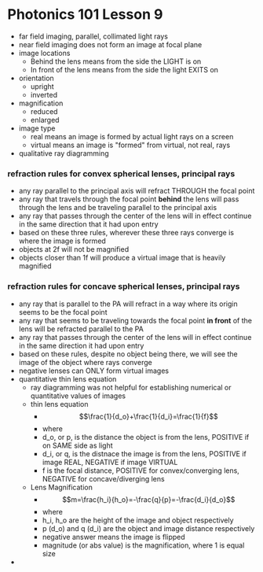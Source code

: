 # Photonics 101 Lesson 9
- far field imaging, parallel, collimated light rays
- near field imaging does not form an image at focal plane
- image locations
  - Behind the lens means from the side the LIGHT is on
  - In front of the lens means from the side the light EXITS on
- orientation
  - upright
  - inverted
- magnification
  - reduced
  - enlarged
- image type
  - real means an image is formed by actual light rays on a screen
  - virtual means an image is "formed" from virtual, not real, rays
- qualitative ray diagramming
### refraction rules for convex spherical lenses, principal rays
  - any ray parallel to the principal axis will refract THROUGH the focal point
  - any ray that travels through the focal point **behind** the lens will pass through the lens and be traveling parallel to the principal axis
  - any ray that passes through the center of the lens will in effect continue in the same direction that it had upon entry
  - based on these three rules, wherever these three rays converge is where the image is formed
  - objects at 2f will not be magnified
  - objects closer than 1f will produce a virtual image that is heavily magnified
### refraction rules for concave spherical lenses, principal rays
  - any ray that is parallel to the PA will refract in a way where its origin seems to be the focal point
  - any ray that seems to be traveling towards the focal point **in front** of the lens will be refracted parallel to the PA
  - any ray that passes through the center of the lens will in effect continue in the same direction it had upon entry
  - based on these rules, despite no object being there, we will see the image of the object where rays converge
  - negative lenses can ONLY form virtual images
- quantitative thin lens equation
  - ray diagramming was not helpful for establishing numerical or quantitative values of images
  - thin lens equation
    - $$\frac{1}{d_o}+\frac{1}{d_i}=\frac{1}{f}$$
    - where
    - d_o, or p, is the distance the object is from the lens, POSITIVE if on SAME side as light
    - d_i, or q, is the distnace the image is from the lens, POSITIVE if image REAL, NEGATIVE if image VIRTUAL
    - f is the focal distance, POSITIVE for convex/converging lens, NEGATIVE for concave/diverging lens
  - Lens Magnification
    - $$m=\frac{h_i}{h_o}=-\frac{q}{p}=-\frac{d_i}{d_o}$$
    - where
    - h_i, h_o are the height of the image and object respectively
    - p (d_o) and q (d_i) are the object and image distance respectively
    - negative answer means the image is flipped
    - magnitude (or abs value) is the magnification, where 1 is equal size
- 

